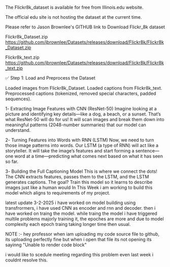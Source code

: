The Flickr8k_dataset is available for free from Illinois.edu website.

The official edu site is not hosting the dataset at the current time.

Please refer to Jason Brownlee's GITHUB link to Download Flickr_8k dataset

Flickr8k_Dataset.zip https://github.com/jbrownlee/Datasets/releases/download/Flickr8k/Flickr8k_Dataset.zip

Flickr8k_text.zip https://github.com/jbrownlee/Datasets/releases/download/Flickr8k/Flickr8k_text.zip

✅ Step 1: Load and Preprocess the Dataset

Loaded images from Flickr8k_Dataset.
Loaded captions from Flickr8k_text.
Preprocessed captions (tokenized, removed special characters, padded sequences).


1️- Extracting Image Features with CNN (ResNet-50)
Imagine looking at a picture and identifying key details—like a dog, a beach, or a sunset. That’s what ResNet-50 will do for us! It will scan images and break them down into meaningful patterns (2048-number summaries) that our model can understand.

2️- Turning Features into Words with RNN (LSTM)
Now, we need to turn those image patterns into words. Our LSTM (a type of RNN) will act like a storyteller. It will take the image’s features and start forming a sentence—one word at a time—predicting what comes next based on what it has seen so far.

3️- Building the Full Captioning Model
This is where we connect the dots! The CNN extracts features, passes them to the LSTM, and the LSTM generates captions. The goal? Train this model so it learns to describe images just like a human would
In This Week i am working to build this model which aligns to requirements of my project.

latest update 3-2-2025
i have worked on model building using transfrormers, i have used CNN as encoder and rnn and decoder.
then i have worked on traing the model.
while traing the model i have triggered multile problems majorly training it, the epoches are more and due to model complexity each epoch traing taking longer time then usual.

NOTE :-
hey professor when iam uploading my code source file to github, its uploading perfectly fine but when i open that file its not opening its sayinng "Unable to render code block"

i would like to scedule meeting regarding this problem even last week i couldnt resolve this.
